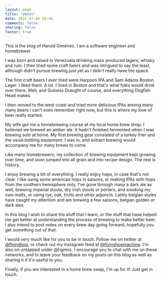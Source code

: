 ```yaml
---
layout: page
title: "about"
date: 2015-07-04 18:46
comments: false
sharing: false
footer: true
---
```


This is the blog of Harold Giménez. I am a software engineer and homebrewer.

I was born and raised in Venezuela drinking mass produced lagers, whisky and
rum. I then tried some craft beers and was intrigued to say the least, although
didn't pursue brewing just yet as I didn't really have the space.

The first craft beers I ever tried were Harpoon IPA and Sam Adams Boston Lager.
I liked them. A lot. I lived in Boston and that's what folks would drink over
there. Well, and Guiness Draught of course, and everything Dogfish Head makes.

I then moved to the west coast and tried more delicious IPAs among many many
beers I can't even remember right now, but this is where my love of beer really
started.

My wife got me a homebrewing course at my local home brew shop. I believed we
brewed an amber ale. It hadn't finished fermented when I was brewing solo at
home. My first brewing gear consisted of a turkey frier and the usual bottling
equipment. I was in, and extract brewing would accompany me for many brews to
come.

Like many homebrewers, my collection of brewing equipment kept growing over
time, and soon jumped into all grain and into recipe design. The rest is
history.

I enjoy brewing a bit of everything. I really enjoy hops, in case that's not
clear. I like using some american hops in saisons, or making IPAs with hops
from the southern hemisphere only. I've gone through many a dark ale as well,
brewing imperial stouts, dry irish stouts or porters, and smoking my own malts,
or using rye, oak, fruits and other adjuncts. Lately belgian styles have caught
my attention and am brewing a few saisons, belgian golden or dark ales.

In this blog I wish to share the stuff that I learn, or the stuff that have
helped me get better at understanding the process of brewing to make better
beer. I also intend to post notes on every brew day going forward, hopefully
you get something out of that.

I would very much like for you to be in touch. Follow me on twitter at
[@flyinghop](https://twitter.com/flyinghop), or check out my instagram feed at
[@flyinghopmachine](https://instagram.com/flyinghopmachine). I'm also on
untapped under @hgmnz. I encourage you to chat with me on these networks, and
to leave your feedback on my posts on this blog as well as sharing it if it's
useful to you.

Finally, if you are interested in a home brew swap, I'm up for it! Just get in
touch.
